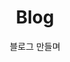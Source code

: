 ---
layout: category
title: Blog
subtitle: "블로그 만들며"
background: '/img/bg-blog.jpg'
permalink: '/categories/Blog'
pagination: 
  enabled: true
  category: Blog
---